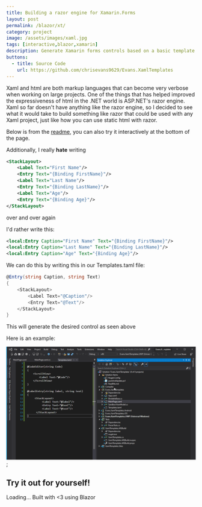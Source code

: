 ```yaml
---
title: Building a razor engine for Xamarin.Forms
layout: post
permalink: /blazor/xt/
category: project
image: /assets/images/xaml.jpg
tags: [interactive,blazor,xamarin]
description: Generate Xamarin forms controls based on a basic template system at build time in Visual Studio.
buttons:
  - title: Source Code
    url: https://github.com/chrisevans9629/Evans.XamlTemplates
---
```


Xaml and html are both markup languages that can become very verbose when working on large projects.  One of the things that has helped improved the expressiveness of html in the .NET world is ASP.NET's razor engine.  Xaml so far doesn't have anything like the razor engine, so I decided to see what it would take to build something like razor that could be used with any Xaml project, just like how you can use static html with razor.

Below is from the [readme](https://github.com/chrisevans9629/Evans.XamlTemplates), you can also try it interactively at the bottom of the page.

Additionally, I really **hate** writing 
```xml
<StackLayout>
    <Label Text="First Name"/>
    <Entry Text="{Binding FirstName}"/>
    <Label Text="Last Name"/>
    <Entry Text="{Binding LastName}"/>
    <Label Text="Age"/>
    <Entry Text="{Binding Age}"/>
</StackLayout>
``` 
over and over again

I'd rather write this:

```xml
<local:Entry Caption="First Name" Text="{Binding FirstName}"/>
<local:Entry Caption="Last Name" Text="{Binding LastName}"/>
<local:Entry Caption="Age" Text="{Binding Age}"/>
```

We can do this by writing this in our Templates.taml file:

```csharp
@Entry(string Caption, string Text)
{
    <StackLayout>
        <Label Text="@Caption"/>
        <Entry Text="@Text"/>        
    </StackLayout>
}
```

This will generate the desired control as seen above

Here is an example:

![example](/assets/images/xt_example.gif);

## Try it out for yourself!

<script src="js/index.js" integrity=""></script>

<app>Loading...</app>
Built with <3 using Blazor
<script src="_framework/blazor.webassembly.js" integrity=""></script>
<script defer src="integrity.js" integrity="">
